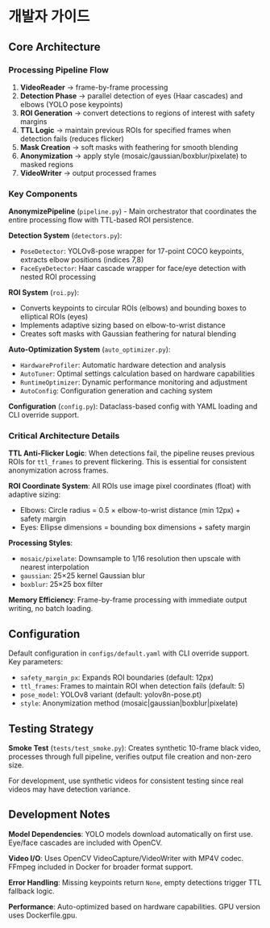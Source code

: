 # 개발자 가이드

## Core Architecture

### Processing Pipeline Flow
1. **VideoReader** → frame-by-frame processing
2. **Detection Phase** → parallel detection of eyes (Haar cascades) and elbows (YOLO pose keypoints)
3. **ROI Generation** → convert detections to regions of interest with safety margins
4. **TTL Logic** → maintain previous ROIs for specified frames when detection fails (reduces flicker)
5. **Mask Creation** → soft masks with feathering for smooth blending
6. **Anonymization** → apply style (mosaic/gaussian/boxblur/pixelate) to masked regions
7. **VideoWriter** → output processed frames

### Key Components

**AnonymizePipeline** (`pipeline.py`) - Main orchestrator that coordinates the entire processing flow with TTL-based ROI persistence.

**Detection System** (`detectors.py`):
- `PoseDetector`: YOLOv8-pose wrapper for 17-point COCO keypoints, extracts elbow positions (indices 7,8)
- `FaceEyeDetector`: Haar cascade wrapper for face/eye detection with nested ROI processing

**ROI System** (`roi.py`):
- Converts keypoints to circular ROIs (elbows) and bounding boxes to elliptical ROIs (eyes)
- Implements adaptive sizing based on elbow-to-wrist distance
- Creates soft masks with Gaussian feathering for natural blending

**Auto-Optimization System** (`auto_optimizer.py`):
- `HardwareProfiler`: Automatic hardware detection and analysis
- `AutoTuner`: Optimal settings calculation based on hardware capabilities
- `RuntimeOptimizer`: Dynamic performance monitoring and adjustment
- `AutoConfig`: Configuration generation and caching system

**Configuration** (`config.py`): Dataclass-based config with YAML loading and CLI override support.

### Critical Architecture Details

**TTL Anti-Flicker Logic**: When detections fail, the pipeline reuses previous ROIs for `ttl_frames` to prevent flickering. This is essential for consistent anonymization across frames.

**ROI Coordinate System**: All ROIs use image pixel coordinates (float) with adaptive sizing:
- Elbows: Circle radius = 0.5 × elbow-to-wrist distance (min 12px) + safety margin
- Eyes: Ellipse dimensions = bounding box dimensions + safety margin

**Processing Styles**:
- `mosaic/pixelate`: Downsample to 1/16 resolution then upscale with nearest interpolation
- `gaussian`: 25×25 kernel Gaussian blur
- `boxblur`: 25×25 box filter

**Memory Efficiency**: Frame-by-frame processing with immediate output writing, no batch loading.

## Configuration

Default configuration in `configs/default.yaml` with CLI override support. Key parameters:
- `safety_margin_px`: Expands ROI boundaries (default: 12px)
- `ttl_frames`: Frames to maintain ROI when detection fails (default: 5)
- `pose_model`: YOLOv8 variant (default: yolov8n-pose.pt)
- `style`: Anonymization method (mosaic|gaussian|boxblur|pixelate)

## Testing Strategy

**Smoke Test** (`tests/test_smoke.py`): Creates synthetic 10-frame black video, processes through full pipeline, verifies output file creation and non-zero size.

For development, use synthetic videos for consistent testing since real videos may have detection variance.

## Development Notes

**Model Dependencies**: YOLO models download automatically on first use. Eye/face cascades are included with OpenCV.

**Video I/O**: Uses OpenCV VideoCapture/VideoWriter with MP4V codec. FFmpeg included in Docker for broader format support.

**Error Handling**: Missing keypoints return `None`, empty detections trigger TTL fallback logic.

**Performance**: Auto-optimized based on hardware capabilities. GPU version uses Dockerfile.gpu.